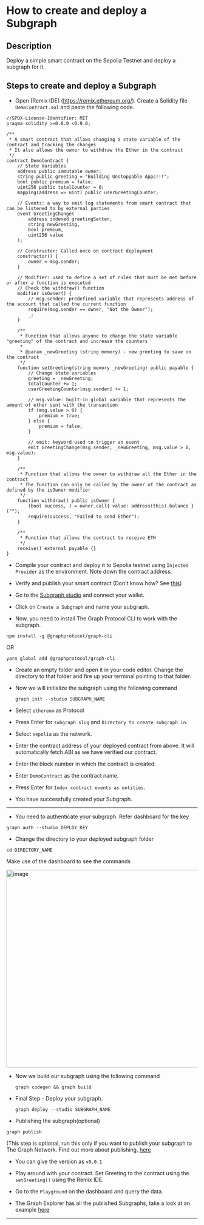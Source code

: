 # How to create and deploy a Subgraph

## Description

Deploy a simple smart contract on the Sepolia Testnet and deploy a subgraph for it.

## Steps to create and deploy a Subgraph

- Open [Remix IDE] (https://remix.ethereum.org/). Create a Solidity file `DemoContract.sol` and paste the following code.

```solidity
//SPDX-License-Identifier: MIT
pragma solidity >=0.8.0 <0.9.0;

/**
 * A smart contract that allows changing a state variable of the contract and tracking the changes
 * It also allows the owner to withdraw the Ether in the contract
 */
contract DemoContract {
	// State Variables
	address public immutable owner;
	string public greeting = "Building Unstoppable Apps!!!";
	bool public premium = false;
	uint256 public totalCounter = 0;
	mapping(address => uint) public userGreetingCounter;

	// Events: a way to emit log statements from smart contract that can be listened to by external parties
	event GreetingChange(
		address indexed greetingSetter,
		string newGreeting,
		bool premium,
		uint256 value
	);

	// Constructor: Called once on contract deployment
	constructor() {
		owner = msg.sender;
	}

	// Modifier: used to define a set of rules that must be met before or after a function is executed
	// Check the withdraw() function
	modifier isOwner() {
		// msg.sender: predefined variable that represents address of the account that called the current function
		require(msg.sender == owner, "Not the Owner");
		_;
	}

	/**
	 * Function that allows anyone to change the state variable "greeting" of the contract and increase the counters
	 *
	 * @param _newGreeting (string memory) - new greeting to save on the contract
	 */
	function setGreeting(string memory _newGreeting) public payable {
		// Change state variables
		greeting = _newGreeting;
		totalCounter += 1;
		userGreetingCounter[msg.sender] += 1;

		// msg.value: built-in global variable that represents the amount of ether sent with the transaction
		if (msg.value > 0) {
			premium = true;
		} else {
			premium = false;
		}

		// emit: keyword used to trigger an event
		emit GreetingChange(msg.sender, _newGreeting, msg.value > 0, msg.value);
	}

	/**
	 * Function that allows the owner to withdraw all the Ether in the contract
	 * The function can only be called by the owner of the contract as defined by the isOwner modifier
	 */
	function withdraw() public isOwner {
		(bool success, ) = owner.call{ value: address(this).balance }("");
		require(success, "Failed to send Ether");
	}

	/**
	 * Function that allows the contract to receive ETH
	 */
	receive() external payable {}
}
```
- Compile your contract and deploy it to Sepolia testnet using `Injected Provider` as the environment. Note down the contract address.
- Verify and publish your smart contract (Don't know how? See [this](https://medium.com/etherscan-blog/verifying-contracts-on-etherscan-f995ab772327))

- Go to the [Subgraph studio](https://thegraph.com/studio/) and connect your wallet.

- Click on `Create a Subgraph` and name your subgraph.
- Now, you need to install The Graph Protocol CLI to work with the subgraph.
```
npm install -g @graphprotocol/graph-cli
```
OR
```
yarn global add @graphprotocol/graph-cli
```
- Create an empty folder and open it in your code editor. Change the directory to that folder and fire up your terminal pointing to that folder.
- Now we will initialize the subgraph using the following command
  ```
  graph init --studio SUBGRAPH_NAME
  ```
- Select `ethereum` as Protocol
- Press Enter for `subgraph slug` and `Directory to create subgraph in`.
- Select `sepolia` as the network. 
- Enter the contract address of your deployed contract from above. It will automatically fetch ABI as we have verified our contract.
- Enter the block number in which the contract is created.
- Enter `DemoContract` as the contract name.
- Press Enter for `Index contract events as entities`.
 
- You have successfully created your Subgraph.
-------

- You need to authenticate your subgraph. Refer dashboard for the key
```
graph auth --studio DEPLOY_KEY
```
- Change the directory to your deployed subgraph folder
```
cd DIRECTORY_NAME
```

Make use of the dashboard to see the commands

<img width="521" alt="image" src="https://github.com/user-attachments/assets/9040abac-c43f-4c90-ac09-208d99f6db51">

- Now we build our subgraph using the following command
  ```
  graph codegen && graph build
  ```
  
- Final Step - Deploy your subgraph.
  ```
  graph deploy --studio SUBGRAPH_NAME
  ```

- Publishing the subgraph(optional)
```
graph publish
```
(This step is optional, run this only if you want to publish your subgraph to The Graph Network. Find out more about publishing, [here](https://thegraph.com/docs/en/publishing/publishing-a-subgraph/)

- You can give the version as `v0.0.1`

- Play around with your contract. Set Greeting to the contract using the `setGreeting()` using the Remix IDE.

- Go to the `Playground` on the dashboard and query the data.

- The Graph Explorer has all the published Subgraphs, take a look at an example [here](https://thegraph.com/explorer/subgraphs/5zvR82QoaXYFyDEKLZ9t6v9adgnptxYpKpSbxtgVENFV?view=Query&chain=arbitrum-one)

-------
